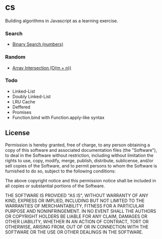 # cs

Building algorithms in Javascript as a learning exercise.

### Search

- [Binary Search (numbers)](/search/binary.js)

### Random

- [Array Intersection (O(m + n))](/array-intersection/sorted.js)

### Todo

- Linked-List
- Doubly Linked-List
- LRU Cache
- Deffered
- Promises
- Function.bind with Function.apply-like syntax

## License

Permission is hereby granted, free of charge, to any person obtaining a copy of this software and associated documentation files (the "Software"), to deal in the Software without restriction, including without limitation the rights to use, copy, modify, merge, publish, distribute, sublicense, and/or sell copies of the Software, and to permit persons to whom the Software is furnished to do so, subject to the following conditions:

The above copyright notice and this permission notice shall be included in all copies or substantial portions of the Software.

THE SOFTWARE IS PROVIDED "AS IS", WITHOUT WARRANTY OF ANY KIND, EXPRESS OR IMPLIED, INCLUDING BUT NOT LIMITED TO THE WARRANTIES OF MERCHANTABILITY, FITNESS FOR A PARTICULAR PURPOSE AND NONINFRINGEMENT. IN NO EVENT SHALL THE AUTHORS OR COPYRIGHT HOLDERS BE LIABLE FOR ANY CLAIM, DAMAGES OR OTHER LIABILITY, WHETHER IN AN ACTION OF CONTRACT, TORT OR OTHERWISE, ARISING FROM, OUT OF OR IN CONNECTION WITH THE SOFTWARE OR THE USE OR OTHER DEALINGS IN THE SOFTWARE.